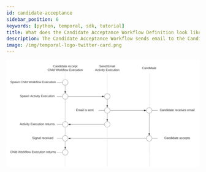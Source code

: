 ```yaml
---
id: candidate-acceptance
sidebar_position: 6
keywords: [python, temporal, sdk, tutorial]
title: What does the Candidate Acceptance Workflow Definition look like?
description: The Candidate Acceptance Workflow sends email to the Candidate via an Activity Execution and waits on a Signal.
image: /img/temporal-logo-twitter-card.png
---
```


<!--SNIPSTART background-checks-accept-workflow-definition-->
<!--SNIPEND-->

![Swim lane diagram of the Candidate Acceptance Child Workflow Execution](images/candidate-accept-flow.svg)
